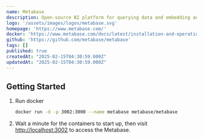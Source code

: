 ```yaml
---
name: Metabase
description: Open-source BI platform for querying data and embedding analytics in apps, enabling users to explore their data independently.
logo: '/assets/images/logos/metabase.svg'
homepage: 'https://www.metabase.com/'
docker: 'https://www.metabase.com/docs/latest/installation-and-operation/running-metabase-on-docker'
github: 'https://github.com/metabase/metabase'
tags: []
published: true
createdAt: "2025-02-15T04:30:59.000Z"
updatedAt: "2025-02-15T04:30:59.000Z"
---
```


## Getting Started

1. Run docker
    ```bash
    docker run -d -p 3002:3000 --name metabase metabase/metabase
    ```
2. Wait a minute for the containers to start up, then visit [http://localhost:3002](http://localhost:3002) to access the Metabase.
